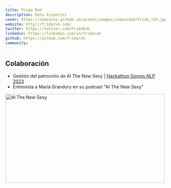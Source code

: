 ```yaml
---
title: Frida Ruh
description: Data Scientist
cover: https://somosnlp.github.io/assets/images/comunidad/frida_ruh.jpg 
website: http://fridaruh.com/ 
twitter: https://twitter.com/FridaRuh
linkedin: https://linkedin.com/in/fridaruh
github: https://github.com/fridaruh
community:
---
```


## Colaboración

- Gestión del patrocinio de AI The New Sexy | [Hackathon Somos NLP 2023](https://somosnlp.org/hackathon)
- Entrevista a María Grandury en su podcast "AI The New Sexy"

<a href="https://open.spotify.com/episode/38Y2K2gAe8IujRZOMjv1BH?si=S8VO6ifPT4WYWLbSLr91tg"
    target="_blank">
    <img alt="AI The New Sexy" width="500" height="280"
        src="https://somosnlp.github.io/assets/images/patrocinios/AiTheNewSexy.PNG" />
</a>
